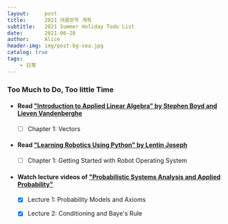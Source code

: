 ```yaml
---
layout:     post
title:      2021 여름방학 계획
subtitle:   2021 Summer Holiday Todo List
date:       2021-06-28
author:     Alice
header-img: img/post-bg-sea.jpg
catalog: true
tags:
    - 日常
---
```


### Too Much to Do, Too little Time

- #### Read ["Introduction to Applied Linear Algebra" by Stephen Boyd and Lieven Vandenberghe](http://vmls-book.stanford.edu)
	
	- [ ] Chapter 1: Vectors 
	
	  

- #### Read ["Learning Robotics Using Python" by Lentin Joseph](https://learning.oreilly.com/library/view/learning-robotics-using/9781788623315/)
	
	- [ ] Chapter 1: Getting Started with Robot Operating System
	
	  
	
- #### Watch lecture videos of ["Probabilistic Systems Analysis and Applied Probability"](https://www.youtube.com/playlist?list=PLUl4u3cNGP60A3XMwZ5sep719_nh95qOe)

	- [x] Lecture 1:  Probability Models and Axioms 
	- [x] Lecture 2:  Conditioning and Baye's Rule 



